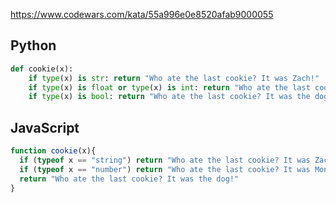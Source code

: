 https://www.codewars.com/kata/55a996e0e8520afab9000055

## Python
```python
def cookie(x):
    if type(x) is str: return "Who ate the last cookie? It was Zach!"
    if type(x) is float or type(x) is int: return "Who ate the last cookie? It was Monica!"
    if type(x) is bool: return "Who ate the last cookie? It was the dog!"
```

## JavaScript
```js
function cookie(x){
  if (typeof x == "string") return "Who ate the last cookie? It was Zach!"
  if (typeof x == "number") return "Who ate the last cookie? It was Monica!"
  return "Who ate the last cookie? It was the dog!"
}
```